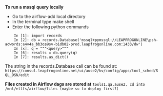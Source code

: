 ---
---

**To run a mssql query locally**

- Go to the airflow-add local directory
- In the terminal type make shell
- Enter the following python commands

```
    In [1]: import records
    In [2]: db = records.Database('mssql+pymssql://LEAPFROGONLINE\psh-adwords:a4v4a_bb3oz@sv-bidb02-prod.leapfrogonline.com:1433/dw')
    In [x]: q = """<query>"""
    In [6]: results = db.query(q)
    In [7]: results.as_dict()
```      
The string in the records.Database call can be found at: `https://consul.leapfrogonline.net/ui/ause2/kv/config/apps/tool_sched/SQL_DSN/edit`

**Files created in Airflow dags are stored at**
`tools1.qa.ause2, cd into /mnt/etlfs/airflow/files (maybe su to deploy first?)`





